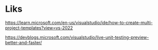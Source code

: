 # Liks
https://learn.microsoft.com/en-us/visualstudio/ide/how-to-create-multi-project-templates?view=vs-2022

https://devblogs.microsoft.com/visualstudio/live-unit-testing-preview-better-and-faster/
